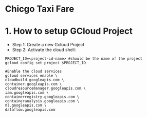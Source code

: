 # Chicgo Taxi Fare 


# 1. How to setup GCloud Project
- Step 1: Create a new Gcloud Project
- Step 2: Activate the cloud shell:
```Shell
PROJECT_ID=<project-id-name> #should be the name of the project
gcloud config set project $PROJECT_ID

#Enable the cloud services
gcloud services enable \ 
cloudbuild.googleapis.com \ 
container.googleapis.com \ 
cloudresourcemanager.googleapis.com \ 
iam.googleapis.com \
containerregistry.googleapis.com \ 
containeranalysis.googleapis.com \
ml.googleapis.com \
dataflow.googleapis.com
```
